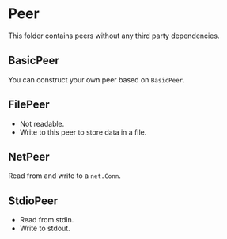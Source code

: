 # Peer

This folder contains peers without any third party dependencies.

## BasicPeer

You can construct your own peer based on `BasicPeer`.

## FilePeer

- Not readable.
- Write to this peer to store data in a file.

## NetPeer

Read from and write to a `net.Conn`.

## StdioPeer

- Read from stdin.
- Write to stdout.

